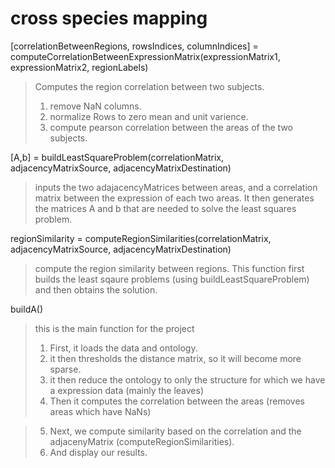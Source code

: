 cross species mapping
=========

[correlationBetweenRegions, rowsIndices, columnIndices] = computeCorrelationBetweenExpressionMatrix(expressionMatrix1, expressionMatrix2, regionLabels)
> Computes the region correlation between two subjects.
> 1. remove NaN columns.
> 2. normalize Rows to zero mean and unit varience.
> 3. compute pearson correlation between the areas of the two subjects.


[A,b] = buildLeastSquareProblem(correlationMatrix, adjacencyMatrixSource, adjacencyMatrixDestination)
> inputs the two adajacencyMatrices between areas, and a correlation matrix between the expression of each two areas.
> It then generates the matrices A and b that are needed to solve the least squares problem.

regionSimilarity = computeRegionSimilarities(correlationMatrix, adjacencyMatrixSource, adjacencyMatrixDestination)
> compute the region similarity between regions. 
> This function first builds the least sqaure problems (using buildLeastSquareProblem) and then obtains the solution.


buildA()
> this is the main function for the project
> 1. First, it loads the data and ontology.
> 2. it then thresholds the distance matrix, so it will become more sparse.
> 3. it then reduce the ontology to only the structure for which we have a expression data (mainly the leaves)
> 4. Then it computes the correlation between the areas (removes areas which have NaNs)

> 5. Next, we compute similarity based on the correlation and the adjacenyMatrix (computeRegionSimilarities).
> 6. And display our results.
